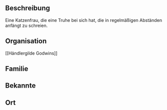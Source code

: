 ## Beschreibung
Eine Katzenfrau, die eine Truhe bei sich hat, die in regelmäßigen Abständen anfängt zu schreien.

## Organisation
[[Händlergilde Godwins]]

## Familie


## Bekannte


## Ort

